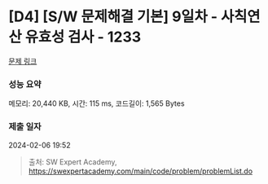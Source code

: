 # [D4] [S/W 문제해결 기본] 9일차 - 사칙연산 유효성 검사 - 1233 

[문제 링크](https://swexpertacademy.com/main/code/problem/problemDetail.do?contestProbId=AV141176AIwCFAYD) 

### 성능 요약

메모리: 20,440 KB, 시간: 115 ms, 코드길이: 1,565 Bytes

### 제출 일자

2024-02-06 19:52



> 출처: SW Expert Academy, https://swexpertacademy.com/main/code/problem/problemList.do